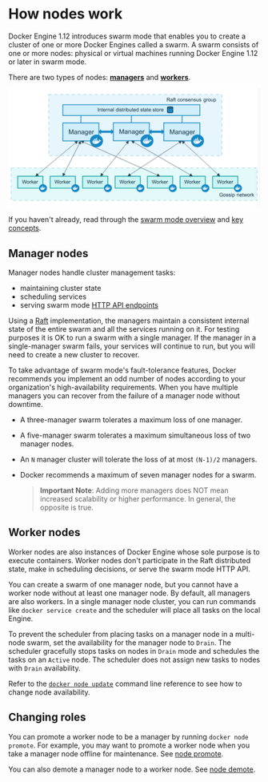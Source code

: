 <!--[metadata]>
+++
aliases = [
"/engine/swarm/how-swarm-mode-works/"
]
title = "How nodes work"
description = "How swarm nodes work"
keywords = ["docker, container, cluster, swarm mode, node"]
advisory = "rc"
[menu.main]
identifier="how-nodes-work"
parent="how-swarm-works"
weight="3"
+++
<![end-metadata]-->

# How nodes work

Docker Engine 1.12 introduces swarm mode that enables you to create a
cluster of one or more Docker Engines called a swarm. A swarm consists
of one or more nodes: physical or virtual machines running Docker
Engine 1.12 or later in swarm mode.

There are two types of nodes: [**managers**](#manager-nodes) and
[**workers**](#worker-nodes).

![Swarm mode cluster](../images/swarm-diagram.png)

If you haven't already, read through the [swarm mode overview](../index.md) and [key concepts](../key-concepts.md).

## Manager nodes

Manager nodes handle cluster management tasks:

* maintaining cluster state
* scheduling services
* serving swarm mode [HTTP API endpoints](../../reference/api/index.md)

Using a [Raft](https://raft.github.io/raft.pdf) implementation, the managers
maintain a consistent internal state of the entire swarm and all the services
running on it. For testing purposes it is OK to run a swarm with a single
manager. If the manager in a single-manager swarm fails, your services will
continue to run, but you will need to create a new cluster to recover.

To take advantage of swarm mode's fault-tolerance features, Docker recommends
you implement an odd number of nodes according to your organization's
high-availability requirements. When you have multiple managers you can recover
from the failure of a manager node without downtime.

* A three-manager swarm tolerates a maximum loss of one manager.
* A five-manager swarm tolerates a maximum simultaneous loss of two
manager nodes.
* An `N` manager cluster will tolerate the loss of at most
`(N-1)/2` managers.
* Docker recommends a maximum of seven manager nodes for a swarm.

    >**Important Note**: Adding more managers does NOT mean increased
    scalability or higher performance. In general, the opposite is true.

## Worker nodes

Worker nodes are also instances of Docker Engine whose sole purpose is to
execute containers. Worker nodes don't participate in the Raft distributed
state, make in scheduling decisions, or serve the swarm mode HTTP API.

You can create a swarm of one manager node, but you cannot have a worker node
without at least one manager node. By default, all managers are also workers.
In a single manager node cluster, you can run commands like `docker service
create` and the scheduler will place all tasks on the local Engine.

To prevent the scheduler from placing tasks on a manager node in a multi-node
swarm, set the availability for the manager node to `Drain`. The scheduler
gracefully stops tasks on nodes in `Drain` mode and schedules the tasks on an
`Active` node. The scheduler does not assign new tasks to nodes with `Drain`
availability.

Refer to the [`docker node update`](../../reference/commandline/node_update.md)
command line reference to see how to change node availability.

## Changing roles

You can promote a worker node to be a manager by running `docker node promote`.
For example, you may want to promote a worker node when you
take a manager node offline for maintenance. See [node promote](../../reference/commandline/node_promote.md).

You can also demote a manager node to a worker node. See
[node demote](../../reference/commandline/node_demote.md).

<!-- TODO For when How services work guide is ready
## What's Next

* Read about how swarm mode [services](services.md) work.
-->
